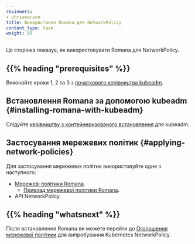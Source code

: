 ```yaml
---
reviewers:
- chrismarino
title: Використання Romana для NetworkPolicy
content_type: task
weight: 50
---
```


<!-- overview -->

Ця сторінка показує, як використовувати Romana для NetworkPolicy.

## {{% heading "prerequisites" %}}

Виконайте кроки 1, 2 та 3 з [початкового керівництва kubeadm](/uk/docs/reference/setup-tools/kubeadm/).

<!-- steps -->

## Встановлення Romana за допомогою kubeadm {#installing-romana-with-kubeadm}

Слідуйте [керівництву з контейнеризованого встановлення](https://github.com/romana/romana/tree/master/containerize) для kubeadm.

## Застосування мережевих політик {#applying-network-policies}

Для застосування мережевих політик використовуйте одне з наступного:

* [Мережеві політики Romana](https://github.com/romana/romana/wiki/Romana-policies).
  * [Приклад мережевої політики Romana](https://github.com/romana/core/blob/master/doc/policy.md).
* API NetworkPolicy.

## {{% heading "whatsnext" %}}

Після встановлення Romana ви можете перейти до [Оголошення мережевої політики](/uk/docs/tasks/administer-cluster/declare-network-policy/) для випробування Kubernetes NetworkPolicy.
